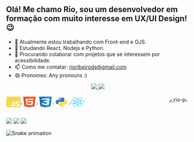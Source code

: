 ## Olá! Me chamo Rio, sou um desenvolvedor em formação com muito interesse em UX/UI Design! 😉


- 🔭 Atualmente estou trabalhando com Front-end e OJS.
- 🌱 Estudando React, Nodejs e Python.
- 👯 Procurando colaborar com projetos que se interessem por acessibilidade.
- 📫 Como me contatar: rioribeirods@gmail.com
- 😄 Pronomes: Any pronouns :)




<div align="center" style="display: inline_block">
  <a href="https://github.com/rioribeirods">
  <img height="165em" src="https://github-readme-stats.vercel.app/api?username=rioribeirods&show_icons=true&theme=dark&include_all_commits=true&count_private=true"/>
  <img height="165em" src="https://github-readme-stats.vercel.app/api/top-langs/?username=rioribeirods&layout=compact&langs_count=7&theme=dark"/>
</div>

<div style="display: inline_block"><br>
  <img align="center" alt="rio-Js" height="30" width="40" src="https://raw.githubusercontent.com/devicons/devicon/master/icons/javascript/javascript-plain.svg">
  
  <img align="center" alt="rio-HTML" height="30" width="40" src="https://raw.githubusercontent.com/devicons/devicon/master/icons/html5/html5-original.svg">
  <img align="center" alt="rio-CSS" height="30" width="40" src="https://raw.githubusercontent.com/devicons/devicon/master/icons/css3/css3-original.svg">
  <img align="center" alt="rio-Python" height="30" width="40" src="https://raw.githubusercontent.com/devicons/devicon/master/icons/python/python-original.svg">
  <img align="center" alt="rio-React" height="30" width="40" src="https://raw.githubusercontent.com/devicons/devicon/master/icons/react/react-original.svg">
  <img align="right" alt="rio-pic" height="150" style="border-radius:50px;" src="https://media.discordapp.net/attachments/400477908851884043/1001518623006937179/download20220702124536.png?width=488&height=488">
</div>
  
  ##
 
<div> 
  <a href="https://www.instagram.com/rioribeirods/" target="_blank"><img src="https://img.shields.io/badge/-Instagram-%23E4405F?style=for-the-badge&logo=instagram&logoColor=white" target="_blank"></a>
  <a href = "mailto:rioribeirods@gmail.com"><img src="https://img.shields.io/badge/-Gmail-%23333?style=for-the-badge&logo=gmail&logoColor=white" target="_blank"></a>
  <a href="https://www.linkedin.com/in/rio-ribeiro/" target="_blank"><img src="https://img.shields.io/badge/-LinkedIn-%230077B5?style=for-the-badge&logo=linkedin&logoColor=white" target="_blank"></a> 
 
  ![Snake animation](https://github.com/rioribeirods/rioribeirods/blob/output/github-contribution-grid-snake.svg)
 
</div>
